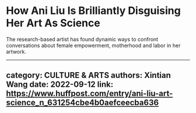 # How Ani Liu Is Brilliantly Disguising Her Art As Science

The research-based artist has found dynamic ways to confront conversations about female empowerment, motherhood and labor in her artwork.

---
category: CULTURE & ARTS
authors: Xintian Wang
date: 2022-09-12
link: https://www.huffpost.com/entry/ani-liu-art-science_n_631254cbe4b0aefceecba636
---
